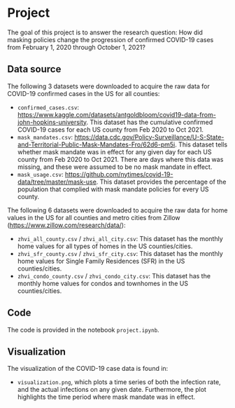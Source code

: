 # Project
The goal of this project is to answer the research question: How did masking policies change the progression of confirmed COVID-19 cases from February 1, 2020 through October 1, 2021?

## Data source
The following 3 datasets were downloaded to acquire the raw data for COVID-19 confirmed cases in the US for all counties:
- `confirmed_cases.csv`: https://www.kaggle.com/datasets/antgoldbloom/covid19-data-from-john-hopkins-university. This dataset has the cumulative confirmed COVID-19 cases for each US county from Feb 2020 to Oct 2021.
- `mask_mandates.csv`: https://data.cdc.gov/Policy-Surveillance/U-S-State-and-Territorial-Public-Mask-Mandates-Fro/62d6-pm5i. This dataset tells whether mask mandate was in effect for any given day for each US county from Feb 2020 to Oct 2021. There are days where this data was missing, and these were assumed to be no mask mandate in effect.
- `mask_usage.csv`: https://github.com/nytimes/covid-19-data/tree/master/mask-use. This dataset provides the percentage of the population that complied with mask mandate policies for every US county.

The following 6 datasets were downloaded to acquire the raw data for home values in the US for all counties and metro cities from Zillow (https://www.zillow.com/research/data/):
- `zhvi_all_county.csv` / `zhvi_all_city.csv`: This dataset has the monthly home values for all types of homes in the US counties/cities.
- `zhvi_sfr_county.csv` / `zhvi_sfr_city.csv`: This dataset has the monthly home values for Single Family Residences (SFR) in the US counties/cities.
- `zhvi_condo_county.csv` / `zhvi_condo_city.csv`: This dataset has the monthly home values for condos and townhomes in the US counties/cities.

## Code
The code is provided in the notebook `project.ipynb`.

## Visualization
The visualization of the COVID-19 case data is found in:
- `visualization.png`, which plots a time series of both the infection rate, and the actual infections on any given date. Furthermore, the plot highlights the time period where mask mandate was in effect.
